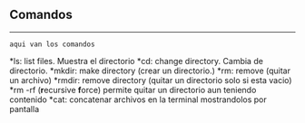 
 ## Comandos 
 -----------------------------
 ```
 aqui van los comandos 

 ```
 *ls: list files. Muestra el directorio
 *cd: change directory. Cambia de directorio.
 *mkdir: make directory (crear un directorio.)
 *rm: remove (quitar un archivo)
 *rmdir: remove directory (quitar un directorio solo si esta vacio)
 *rm -rf (**r**ecursive **f**orce) permite quitar un directorio aun teniendo contenido 
 *cat: concatenar archivos en la terminal mostrandolos por pantalla
